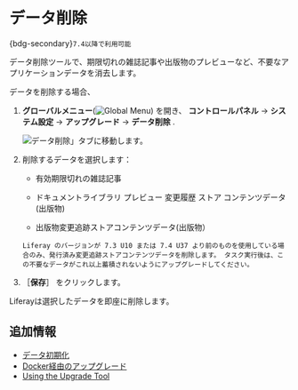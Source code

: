 # データ削除

{bdg-secondary}`7.4以降で利用可能`

データ削除ツールで、期限切れの雑誌記事や出版物のプレビューなど、不要なアプリケーションデータを消去します。

データを削除する場合、

1. **グローバルメニュー**(![Global Menu](../../../images/icon-applications-menu.png)) を開き、 **コントロールパネル** &rarr; **システム設定** &rarr; **アップグレード** &rarr; **データ削除** .

   ![データ削除」タブに移動します。](./data-removal/images/01.png)

1. 削除するデータを選択します：

   * 有効期限切れの雑誌記事

   * ドキュメントライブラリ プレビュー 変更履歴 ストア コンテンツデータ (出版物)

   * 出版物変更追跡ストアコンテンツデータ(出版物）

   ```{important}
   Liferay のバージョンが 7.3 U10 または 7.4 U37 より前のものを使用している場合のみ、発行済み変更追跡ストアコンテンツデータを削除します。 タスク実行後は、この不要なデータがこれ以上蓄積されないようにアップグレードしてください。
   ```

1. ［**保存**］ をクリックします。

Liferayは選択したデータを即座に削除します。

## 追加情報

* [データ初期化](./data-cleanup.md)
* [Docker経由のアップグレード](../upgrade-basics/upgrading-via-docker.md)
* [Using the Upgrade Tool](../upgrade-basics/using-the-database-upgrade-tool.md)
